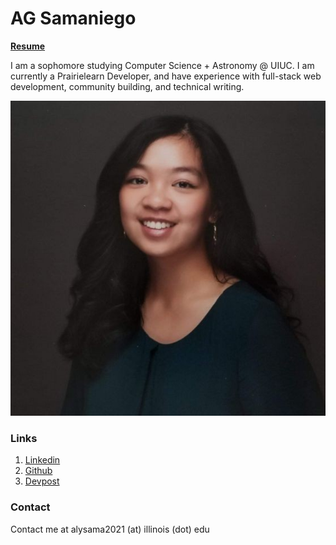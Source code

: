 # AG Samaniego

**[Resume](https://github.com/AG-Samaniego/AG-Samaniego.github.io/blob/main/AlysaGem-Samaniego-Resume.pdf)**

I am a sophomore studying Computer Science + Astronomy @ UIUC. I am currently a Prairielearn Developer, and have experience with full-stack web development, community building, and technical writing.

![Headshot](https://github.com/AG-Samaniego/AG-Samaniego.github.io/blob/main/Headshot%20Linkedin.jpg?raw=true)

### Links
1. [Linkedin](https://www.linkedin.com/in/ag-samaniego/)
2. [Github](https://github.com/AG-Samaniego)
3. [Devpost](https://devpost.com/sotera-gem)

### Contact
Contact me at alysama2021 (at) illinois (dot) edu
